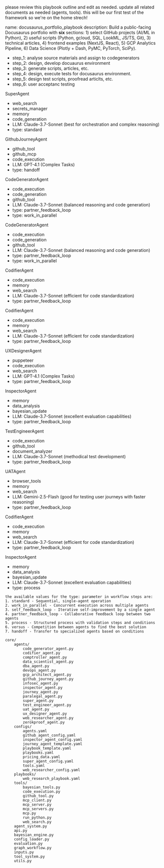 please review this playbook outline and edit as needed. update all related documents as needed (agents, tools). this will be our first test of the framework so we're on the home strech!

name: docusaurus_portfolio_playbook
description: Build a public-facing Docusaurus portfolio with **six** sections: 1) select GitHub projects (AI/ML in Python), 2) useful scripts (Python, gcloud, SQL, LookML, JS/TS, Git), 3) technical articles, 4) frontend examples (NextJS, React), 5) GCP Analytics Pipeline, 6) Data Science (Plotly + Dash, PyMC, PyTorch, SciPy).
- step_1: analyse source materials and assign to codegenerators
- step_2: design, develop docuaurus environment
- step_3: generate scripts, articles, etc. 
- step_4: design, execute tests for docusaurus environment.
- step_5: design test scripts, proofread articlts, etc.
- step_6: user acceptanc testing 

SuperAgent
- web_search
- secrets_manager
- memory
- code_generation
- LLM: Claude-3.7-Sonnet (best for orchestration and complex reasoning)
- type: standard

GithubJourneyAgent
- github_tool
- github_mcp
- code_execution
- LLM: GPT-4.1 (Complex Tasks)
- type: handoff

CodeGeneratorAgent
- code_execution
- code_generation
- github_tool
- LLM: Claude-3.7-Sonnet (balanced reasoning and code generation)
- type: partner_feedback_loop
- type: work_in_parallel

CodeGeneratorAgent
- code_execution
- code_generation
- github_tool
- LLM: Claude-3.7-Sonnet (balanced reasoning and code generation)
- type: partner_feedback_loop
- type: work_in_parallel

CodifierAgent
- code_execution
- memory
- web_search
- LLM: Claude-3.7-Sonnet (efficient for code standardization)
- type: partner_feedback_loop

CodifierAgent
- code_execution
- memory
- web_search
- LLM: Claude-3.7-Sonnet (efficient for code standardization)
- type: partner_feedback_loop

UXDesignerAgent
- puppeteer
- code_execution
- web_search
- LLM: GPT-4.1 (Complex Tasks)
- type: partner_feedback_loop

InspectorAgent
- memory
- data_analysis
- bayesian_update
- LLM: Claude-3.7-Sonnet (excellent evaluation capabilities)
- type: partner_feedback_loop

TestEngineerAgent
- code_execution
- github_tool
- document_analyzer
- LLM: Claude-3.7-Sonnet (methodical test development)
- type: partner_feedback_loop

UATAgent
- browser_tools
- memory
- web_search
- LLM: Gemini-2.5-Flash (good for testing user journeys with faster reasoning)
- type: partner_feedback_loop

CodifierAgent
- code_execution
- memory
- web_search
- LLM: Claude-3.7-Sonnet (efficient for code standardization)
- type: partner_feedback_loop

InspectorAgent
- memory
- data_analysis
- bayesian_update
- LLM: Claude-3.7-Sonnet (excellent evaluation capabilities)
- type: process


```
the available values for the type: parameter in workflow steps are:
1. standard - Sequential, single-agent operation
2. work_in_parallel - Concurrent execution across multiple agents
3. self_feedback_loop - Iterative self-improvement by a single agent
4. partner_feedback_loop - Collaborative feedback loop between two agents
5. process - Structured process with validation steps and conditions
6. versus - Competition between agents to find the best solution
7. handoff - Transfer to specialized agents based on conditions
```

```
core/
	agents/
		code_generator_agent.py
		codifier_agent.py
		comptroller_agent.py
		data_scientist_agent.py
		dba_agent.py
		devops_agent.py
		gcp_architect_agent.py
		github_journey_agent.py
		infosec_agent.py
		inspector_agent.py
		journey_agent.py
		paralegal_agent.py
		super_agent.py
		test_engineer_agent.py
		uat_agent.py
		ux_designer_agent.py
		web_researcher_agent.py
		zerokproof_agent.py
	configs/
		agents.yaml
		github_agent_config.yaml
		inspector_agent_config.yaml
		journey_agent_template.yaml
		playbook_template.yaml
		playbooks.yaml
		pricing_data.yaml
		super_agent_config.yaml
		tools.yaml
		web_researcher_config.yaml
	playbooks/
		web_research_playbook.yaml
	tools/
		bayesian_tools.py
		code_execution.py
		github_tool.py
		mcp_client.py
		mcp_server.py
		mcp_servers.py
		mcp.py
		run_python.py
		web_search.py
	agent_system.py
	api.py
	bayesian_engine.py
	config_loader.py
	evaluation.py
	graph_workflow.py
	inputs.py
	tool_system.py
	utils.py
```
